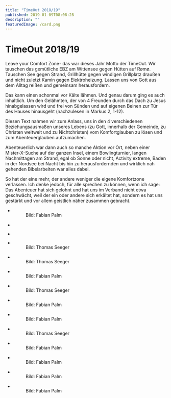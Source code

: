 ```yaml
---
title: "TimeOut 2018/19"
published: 2019-01-09T08:08:28
description: ""
featuredImage: /card.png
---
```


# TimeOut 2018/19

<p>Leave your Comfort Zone- das war dieses Jahr Motto der
TimeOut. Wir tauschen das gemütliche EBZ am Wittensee gegen Hütten auf Rømø.
Tauschen See gegen Strand, Grillhütte gegen windigen Grillplatz draußen und
nicht zuletzt Kamin gegen Elektroheizung. Lassen uns von Gott aus dem Alltag
reißen und gemeinsam herausfordern.</p><p>Das kann einen schonmal vor Kälte lähmen. Und genau darum
ging es auch inhaltlich. Um den Gelähmten, der von 4 Freunden durch das Dach zu
Jesus hinabgelassen wird und frei von Sünden und auf eigenen Beinen zur Tür des
Hauses hinausgeht (nachzulesen in Markus 2, 1-12).</p><p>Diesen Text nahmen wir zum Anlass, uns in den 4
verschiedenen Beziehungsausmaßen unseres Lebens (zu Gott, innerhalb der
Gemeinde, zu Christen weltweit und zu Nichtchristen) vom Komfortglauben zu
lösen und zum Abenteuerglauben aufzumachen.</p><p>Abenteuerlich war dann auch so manche Aktion vor Ort, neben
einer Mister-X-Suche auf der ganzen Insel, einem Bowlingturnier, langen
Nachmittagen am Strand, egal ob Sonne oder nicht, Activity extreme, Baden in
der Nordsee bei Nacht bis hin zu herausfordernden und wirklich nah gehenden
Bibelarbeiten war alles dabei.</p><p>So hat der eine mehr, der andere weniger die eigene
Komfortzone verlassen. Ich denke jedoch, für alle sprechen zu können, wenn ich
sage: Das Abenteuer hat sich gelohnt und hat uns im Verband nicht etwa
geschwächt, weil der ein oder andere sich erkältet hat, sondern es hat uns
gestärkt und vor allem geistlich näher zusammen gebracht.</p><ul><li><figure><img src="/old/Website11-e1547017174137-724x1024.jpg" alt data-id="2099" data-link="https://www.ec-nordbund.de/website11/"><figcaption>Bild: Fabian Palm</figcaption></figure></li><li><figure><img src="/old/Website08-1200x848.jpg" alt data-id="2092" data-link="https://www.ec-nordbund.de/website08/"></figure></li><li><figure><img src="/old/Website12-e1547017140645-724x1024.jpg" alt data-id="2100" data-link="https://www.ec-nordbund.de/website12/"></figure></li><li><figure><img src="/old/Website10-1200x848.jpg" alt data-id="2095" data-link="https://www.ec-nordbund.de/website10/"><figcaption>Bild: Thomas Seeger</figcaption></figure></li><li><figure><img src="/old/Website01-1200x848.jpg" alt data-id="2085" data-link="https://www.ec-nordbund.de/website01/"><figcaption>Bild: Thomas Seeger</figcaption></figure></li><li><figure><img src="/old/Website04-1200x848.jpg" alt data-id="2088" data-link="https://www.ec-nordbund.de/website04/"><figcaption>Bild: Fabian Palm</figcaption></figure></li><li><figure><img src="/old/Website05-1200x848.jpg" alt data-id="2089" data-link="https://www.ec-nordbund.de/website05/"><figcaption>Bild: Thomas Seeger</figcaption></figure></li><li><figure><img src="/old/Website03-1200x848.jpg" alt data-id="2087" data-link="https://www.ec-nordbund.de/website03/"><figcaption>Bild: Fabian Palm</figcaption></figure></li><li><figure><img src="/old/Website06-1200x848.jpg" alt data-id="2090" data-link="https://www.ec-nordbund.de/website06/"><figcaption>Bild: Fabian Palm</figcaption></figure></li><li><figure><img src="/old/Website02-1200x848.jpg" alt data-id="2086" data-link="https://www.ec-nordbund.de/website02/"><figcaption>Bild: Thomas Seeger</figcaption></figure></li><li><figure><img src="/old/Website13-e1547016876564-724x1024.jpg" alt data-id="2101" data-link="https://www.ec-nordbund.de/website13/"><figcaption>Bild: Fabian Palm</figcaption></figure></li><li><figure><img src="/old/Website09-e1547017187515-724x1024.jpg" alt data-id="2093" data-link="https://www.ec-nordbund.de/website09/"><figcaption>Bild: Fabian Palm</figcaption></figure></li><li><figure><img src="/old/Website07-1200x848.jpg" alt data-id="2091" data-link="https://www.ec-nordbund.de/website07/"><figcaption>Bild: Fabian Palm</figcaption></figure></li><li><figure><img src="/old/Website14-1200x848.jpg" alt data-id="2102" data-link="https://www.ec-nordbund.de/website14/"><figcaption>Bild: Fabian Palm</figcaption></figure></li></ul>